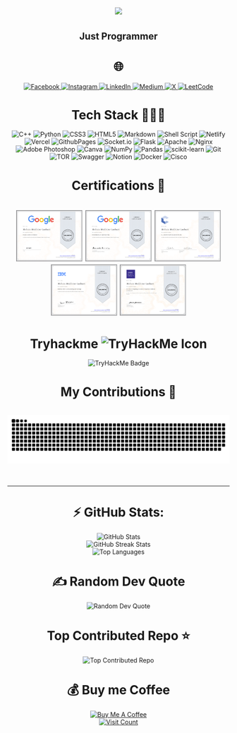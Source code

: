 <h1 align="center">
    <img src="https://readme-typing-svg.herokuapp.com/?font=Righteous&size=35&center=true&vCenter=true&width=500&height=70&duration=1200&pause=1500&color=08878a&center=true&vCenter=true&random=false&lines=Hi+There!!;+President+Here!!+%F0%9F%91%8B%F0%9F%8F%BD;" />
</h1>

<h2 align="center">
    Just Programmer
</h2>


<div align="center">
        <h1>  🌐</h1>
        <div>
            <a href="https://facebook.com/How.Mohsin">
                <img src="https://img.shields.io/badge/Facebook-%231877F2.svg?logo=Facebook&logoColor=white" alt="Facebook">
            </a>
            <a href="https://instagram.com/president_mohsin">
                <img src="https://img.shields.io/badge/Instagram-%23E4405F.svg?logo=Instagram&logoColor=white" alt="Instagram">
            </a>
            <a href="https://linkedin.com/in/mohsin-mukhtiar-lashari-773431288">
                <img src="https://img.shields.io/badge/LinkedIn-%230077B5.svg?logo=linkedin&logoColor=white" alt="LinkedIn">
            </a>
            <a href="https://medium.com/@PRESIDNET-XD">
                <img src="https://img.shields.io/badge/Medium-12100E?logo=medium&logoColor=white" alt="Medium">
            </a>
            <a href="https://x.com/just_mohsin">
                <img src="https://img.shields.io/badge/X-black.svg?logo=X&logoColor=white" alt="X">
            </a>
            <a href="https://leetcode.com/u/Presi-dent/">
                <img src="https://img.shields.io/badge/LeetCode-black.svg?logo=LeetCode&logoColor=white" alt="LeetCode">
            </a>
    </div>
    </div>
<div align="center">
        <h1> Tech Stack 👨🏻‍🔬</h1>
        <div>
            <img src="https://img.shields.io/badge/c++-%2300599C.svg?style=for-the-badge&logo=c%2B%2B&logoColor=white" alt="C++">
            <img src="https://img.shields.io/badge/python-3670A0?style=for-the-badge&logo=python&logoColor=ffdd54" alt="Python">
            <img src="https://img.shields.io/badge/css3-%231572B6.svg?style=for-the-badge&logo=css3&logoColor=white" alt="CSS3">
            <img src="https://img.shields.io/badge/html5-%23E34F26.svg?style=for-the-badge&logo=html5&logoColor=white" alt="HTML5">
            <img src="https://img.shields.io/badge/markdown-%23000000.svg?style=for-the-badge&logo=markdown&logoColor=white" alt="Markdown">
            <img src="https://img.shields.io/badge/shell_script-%23121011.svg?style=for-the-badge&logo=gnu-bash&logoColor=white" alt="Shell Script">
            <img src="https://img.shields.io/badge/netlify-%23000000.svg?style=for-the-badge&logo=netlify&logoColor=#00C7B7" alt="Netlify">
            <img src="https://img.shields.io/badge/vercel-%23000000.svg?style=for-the-badge&logo=vercel&logoColor=white" alt="Vercel">
            <img src="https://img.shields.io/badge/github%20pages-121013?style=for-the-badge&logo=github&logoColor=white" alt="GithubPages">
            <img src="https://img.shields.io/badge/Socket.io-black?style=for-the-badge&logo=socket.io&badgeColor=010101" alt="Socket.io">
            <img src="https://img.shields.io/badge/flask-%23000.svg?style=for-the-badge&logo=flask&logoColor=white" alt="Flask">
            <img src="https://img.shields.io/badge/apache-%23D42029.svg?style=for-the-badge&logo=apache&logoColor=white" alt="Apache">
            <img src="https://img.shields.io/badge/nginx-%23009639.svg?style=for-the-badge&logo=nginx&logoColor=white" alt="Nginx">
            <img src="https://img.shields.io/badge/adobe%20photoshop-%2331A8FF.svg?style=for-the-badge&logo=adobe%20photoshop&logoColor=white" alt="Adobe Photoshop">
            <img src="https://img.shields.io/badge/Canva-%2300C4CC.svg?style=for-the-badge&logo=Canva&logoColor=white" alt="Canva">
            <img src="https://img.shields.io/badge/numpy-%23013243.svg?style=for-the-badge&logo=numpy&logoColor=white" alt="NumPy">
            <img src="https://img.shields.io/badge/pandas-%23150458.svg?style=for-the-badge&logo=pandas&logoColor=white" alt="Pandas">
            <img src="https://img.shields.io/badge/scikit--learn-%23F7931E.svg?style=for-the-badge&logo=scikit-learn&logoColor=white" alt="scikit-learn">
            <img src="https://img.shields.io/badge/git-%23F05033.svg?style=for-the-badge&logo=git&logoColor=white" alt="Git">
            <img src="https://img.shields.io/badge/tor-%237E4798.svg?style=for-the-badge&logo=tor-project&logoColor=white" alt="TOR">
            <img src="https://img.shields.io/badge/-Swagger-%23Clojure?style=for-the-badge&logo=swagger&logoColor=white" alt="Swagger">
            <img src="https://img.shields.io/badge/Notion-%23000000.svg?style=for-the-badge&logo=notion&logoColor=white" alt="Notion">
            <img src="https://img.shields.io/badge/docker-%230db7ed.svg?style=for-the-badge&logo=docker&logoColor=white" alt="Docker">
            <img src="https://img.shields.io/badge/cisco-%23049fd9.svg?style=for-the-badge&logo=cisco&logoColor=black" alt="Cisco">
        </div>
    </div>

    
<div align="center">
  <h1>Certifications 📜<h1>
  <img src="assets/python-google.png" alt="Python" width="150">
  <img src="assets/cybersecurity.png" alt="Cyber" width="150">
  <img src="assets/Cpp.png" alt="Cpluscplus" width="150">
  <img src="assets/IBM.png" alt="Networking" width="150">
  <img src="assets/bash.png" alt="Bash" width="150">
</div>

<div align="center">
    <h1>Tryhackme <img src="https://tryhackme.com/img/favicon.png" alt="TryHackMe Icon" width="30" height="30"></h1>
    <img src="https://tryhackme-badges.s3.amazonaws.com/President..png" alt="TryHackMe Badge">
</div>

<div align="center">
  <h1>My Contributions 💼</h1>
  <br>
  <img alt="snake eating my contributions" src="https://raw.githubusercontent.com/salesp07/salesp07/output/github-contribution-grid-snake.svg" />
  <br/><br/><br/>
</div>

---


 <div align="center">
        <h1>⚡ GitHub Stats:</h1>
        <div>
            <img src="https://github-readme-stats.vercel.app/api?username=PRESIDENT-XD&theme=dark&hide_border=false&include_all_commits=true&count_private=false" alt="GitHub Stats">
            <br/>
            <img src="https://github-readme-streak-stats.herokuapp.com/?user=PRESIDENT-XD&theme=dark&hide_border=false" alt="GitHub Streak Stats">
            <br/>
            <img src="https://github-readme-stats.vercel.app/api/top-langs/?username=PRESIDENT-XD&theme=dark&hide_border=false&include_all_commits=true&count_private=false&layout=compact" alt="Top Languages">
        </div>
    </div>

<div align="center">
        <h1>✍️ Random Dev Quote</h1>
        <div>
            <img src="https://quotes-github-readme.vercel.app/api?type=horizontal&theme=radical" alt="Random Dev Quote">
        </div>
    </div>

<div align="center">
        <h1>Top Contributed Repo ⭐</h1>
        <div>
            <img src="https://github-contributor-stats.vercel.app/api?username=PRESIDENT-XD&limit=5&theme=dark&combine_all_yearly_contributions=true" alt="Top Contributed Repo">
        </div>
    </div>

 <div align="center">
        <h1>💰 Buy me Coffee</h1>
        <div>
            <a href="[h](https://buymeacoffee.com/president.xd)">
                <img src="https://img.shields.io/badge/Buy%20Me%20a%20Coffee-ffdd00?style=for-the-badge&logo=buy-me-a-coffee&logoColor=black" alt="Buy Me A Coffee">
            </a>
        </div>
    </div>

<div align="center">
        <a href="https://visitcount.itsvg.in">
            <img src="https://visitcount.itsvg.in/api?id=PRESIDENT-XD&icon=0&color=0" alt="Visit Count">
        </a>
    </div>    
